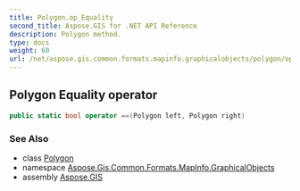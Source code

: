 ```yaml
---
title: Polygon.op_Equality
second_title: Aspose.GIS for .NET API Reference
description: Polygon method. 
type: docs
weight: 60
url: /net/aspose.gis.common.formats.mapinfo.graphicalobjects/polygon/op_equality/
---
```

## Polygon Equality operator

```csharp
public static bool operator ==(Polygon left, Polygon right)
```

### See Also

* class [Polygon](../)
* namespace [Aspose.Gis.Common.Formats.MapInfo.GraphicalObjects](../../polygon/)
* assembly [Aspose.GIS](../../../)


